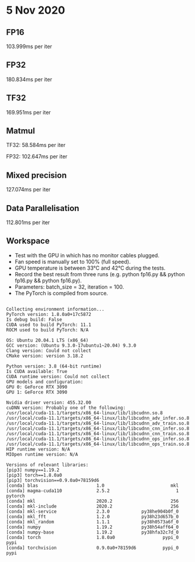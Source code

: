 # 5 Nov 2020
## FP16
103.999ms per iter

## FP32
180.834ms per iter

## TF32
169.951ms per iter

## Matmul
TF32: 58.584ms per iter

FP32: 102.647ms per iter

## Mixed precision
127.074ms per iter

## Data Parallelisation
112.801ms per iter

## Workspace
- Test with the GPU in which has no monitor cables plugged.
- Fan speed is manually set to 100% (full speed).
- GPU temperature is between 33°C and 42°C during the tests.
- Record the best result from three runs (e.g. python fp16.py && python fp16.py && python fp16.py).
- Parameters: batch_size = 32, iteration = 100.
- The PyTorch is compiled from source.
```

Collecting environment information...
PyTorch version: 1.8.0a0+17c5872
Is debug build: False
CUDA used to build PyTorch: 11.1
ROCM used to build PyTorch: N/A

OS: Ubuntu 20.04.1 LTS (x86_64)
GCC version: (Ubuntu 9.3.0-17ubuntu1~20.04) 9.3.0
Clang version: Could not collect
CMake version: version 3.18.2

Python version: 3.8 (64-bit runtime)
Is CUDA available: True
CUDA runtime version: Could not collect
GPU models and configuration: 
GPU 0: GeForce RTX 3090
GPU 1: GeForce RTX 3090

Nvidia driver version: 455.32.00
cuDNN version: Probably one of the following:
/usr/local/cuda-11.1/targets/x86_64-linux/lib/libcudnn.so.8
/usr/local/cuda-11.1/targets/x86_64-linux/lib/libcudnn_adv_infer.so.8
/usr/local/cuda-11.1/targets/x86_64-linux/lib/libcudnn_adv_train.so.8
/usr/local/cuda-11.1/targets/x86_64-linux/lib/libcudnn_cnn_infer.so.8
/usr/local/cuda-11.1/targets/x86_64-linux/lib/libcudnn_cnn_train.so.8
/usr/local/cuda-11.1/targets/x86_64-linux/lib/libcudnn_ops_infer.so.8
/usr/local/cuda-11.1/targets/x86_64-linux/lib/libcudnn_ops_train.so.8
HIP runtime version: N/A
MIOpen runtime version: N/A

Versions of relevant libraries:
[pip3] numpy==1.19.2
[pip3] torch==1.8.0a0
[pip3] torchvision==0.9.0a0+78159d6
[conda] blas                      1.0                         mkl  
[conda] magma-cuda110             2.5.2                         1    pytorch
[conda] mkl                       2020.2                      256  
[conda] mkl-include               2020.2                      256  
[conda] mkl-service               2.3.0            py38he904b0f_0  
[conda] mkl_fft                   1.2.0            py38h23d657b_0  
[conda] mkl_random                1.1.1            py38h0573a6f_0  
[conda] numpy                     1.19.2           py38h54aff64_0  
[conda] numpy-base                1.19.2           py38hfa32c7d_0  
[conda] torch                     1.8.0a0                  pypi_0    pypi
[conda] torchvision               0.9.0a0+78159d6          pypi_0    pypi